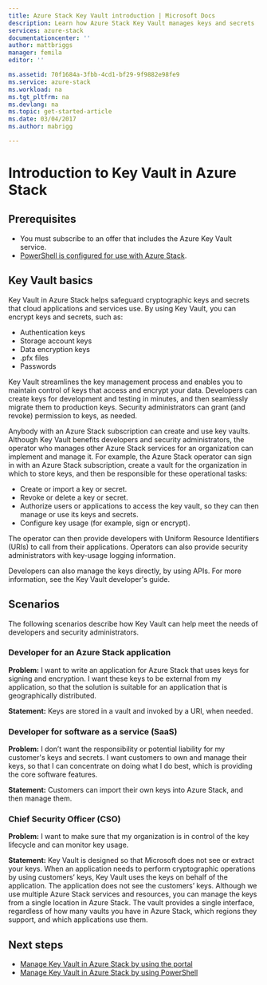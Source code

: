 ```yaml
---
title: Azure Stack Key Vault introduction | Microsoft Docs
description: Learn how Azure Stack Key Vault manages keys and secrets
services: azure-stack
documentationcenter: ''
author: mattbriggs
manager: femila
editor: ''

ms.assetid: 70f1684a-3fbb-4cd1-bf29-9f9882e98fe9
ms.service: azure-stack
ms.workload: na
ms.tgt_pltfrm: na
ms.devlang: na
ms.topic: get-started-article
ms.date: 03/04/2017
ms.author: mabrigg

---
```

# Introduction to Key Vault in Azure Stack

## Prerequisites 

* You must subscribe to an offer that includes the Azure Key Vault service.  
* [PowerShell is configured for use with Azure Stack](azure-stack-powershell-configure-user.md).
 
## Key Vault basics
Key Vault in Azure Stack helps safeguard cryptographic keys and secrets that cloud applications and services use. By using Key Vault, you can encrypt keys and secrets, such as:
   * Authentication keys 
   * Storage account keys
   * Data encryption keys
   * .pfx files
   * Passwords

Key Vault streamlines the key management process and enables you to maintain control of keys that access and encrypt your data. Developers can create keys for development and testing in minutes, and then seamlessly migrate them to production keys. Security administrators can grant (and revoke) permission to keys, as needed.

Anybody with an Azure Stack subscription can create and use key vaults. Although Key Vault benefits developers and security administrators, the operator who manages other Azure Stack services for an organization can implement and manage it. For example, the Azure Stack operator can sign in with an Azure Stack subscription, create a vault for the organization in which to store keys, and then be responsible for these operational tasks:

* Create or import a key or secret.
* Revoke or delete a key or secret.
* Authorize users or applications to access the key vault, so they can
    then manage or use its keys and secrets.
* Configure key usage (for example, sign or encrypt).

The operator can then provide developers with Uniform Resource Identifiers (URIs) to call from their applications. Operators can also provide security administrators with key-usage logging information.

Developers can also manage the keys directly, by using APIs. For more information, see the Key Vault developer's guide.

## Scenarios
The following scenarios describe how Key Vault can help meet the needs of developers and security administrators.

### Developer for an Azure Stack application
**Problem:** I want to write an application for Azure Stack that uses keys for signing and encryption. I want these keys to be external from my application, so that the solution is suitable for an application that is geographically distributed.

**Statement:** Keys are stored in a vault and invoked by a URI, when needed.

### Developer for software as a service (SaaS)
**Problem:** I don’t want the responsibility or potential liability for my customer's keys and secrets. I want customers to own and manage their keys, so that I can concentrate on doing what I do best, which is providing the core software features.

**Statement:** Customers can import their own keys into Azure Stack, and then manage them. 

### Chief Security Officer (CSO)
**Problem:** I want to make sure that my organization is in control of the key lifecycle and can monitor key usage.

**Statement:** Key Vault is designed so that Microsoft does not see or extract your keys. When an application needs to perform cryptographic operations by using customers’ keys, Key Vault uses the keys on behalf of the application. The application does not see the customers’ keys. Although we use multiple Azure Stack services and resources, you can manage the keys from a single location in Azure Stack. The vault provides a single interface, regardless of how many vaults you have in Azure Stack, which regions they support, and which applications use them.

## Next steps

* [Manage Key Vault in Azure Stack by using the portal](azure-stack-kv-manage-portal.md)  
* [Manage Key Vault in Azure Stack by using PowerShell](azure-stack-kv-manage-powershell.md)

